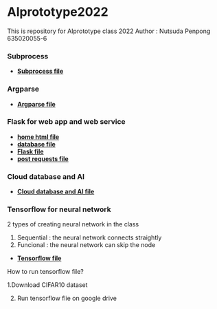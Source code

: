﻿# AIprototype2022
 This is repository for AIprototype class 2022 
 Author : Nutsuda Penpong 635020055-6
 
 
 
 ### Subprocess
* **[Subprocess file](https://github.com/Nutsudapenpong/AIprototype2022/blob/main/testsubprocess.py)**

### Argparse 
* **[Argparse file](https://github.com/Nutsudapenpong/AIprototype2022/blob/main/python_script_101.py)**

### Flask for web app and web service
* **[home html file](https://github.com/Nutsudapenpong/AIprototype2022/blob/main/home.html)**
* **[database file](https://github.com/Nutsudapenpong/AIprototype2022/blob/main/db.csv)**
* **[Flask file](https://github.com/Nutsudapenpong/AIprototype2022/blob/main/testflask.py)**
* **[post requests file](https://github.com/Nutsudapenpong/AIprototype2022/blob/main/postrequests.py)**

### Cloud database and AI 
* **[Cloud database and AI file](https://github.com/Nutsudapenpong/AIprototype2022/blob/main/Cloud_DB_and_AI.ipynb)**

### Tensorflow for neural network 
2 types of creating neural network in the class
1. Sequential : the neural network connects straightly
2. Funcional : the neural network can skip the node
* **[Tensorflow file](https://github.com/Nutsudapenpong/AIprototype2022/blob/main/Tensorflow_(network).ipynb)**



How to run tensorflow file?



1.Download CIFAR10 dataset



2. Run tensorflow flie on google drive

